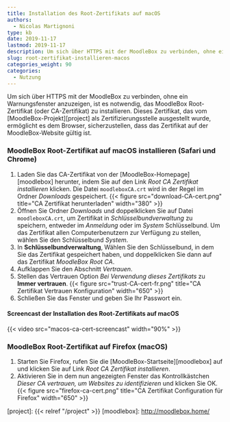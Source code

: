 ```yaml
---
title: Installation des Root-Zertifikats auf macOS
authors:
  - Nicolas Martignoni
type: kb
date: 2019-11-17
lastmod: 2019-11-17
description: Um sich über HTTPS mit der MoodleBox zu verbinden, ohne ein Warnungsfenster anzuzeigen, ist es notwendig, das MoodleBox Root-Zertifikat (oder CA-Zertifikat) zu installieren.
slug: root-zertifikat-installieren-macos
categories_weight: 90
categories:
  - Nutzung
---
```

Um sich über HTTPS mit der MoodleBox zu verbinden, ohne ein Warnungsfenster anzuzeigen, ist es notwendig, das MoodleBox Root-Zertifikat (oder CA-Zertifikat) zu installieren. Dieses Zertifikat, das vom [MoodleBox-Projekt][project] als Zertifizierungsstelle ausgestellt wurde, ermöglicht es dem Browser, sicherzustellen, dass das Zertifikat auf der MoodleBox-Website gültig ist.

### MoodleBox Root-Zertifikat auf macOS installieren (Safari und Chrome)

1. Laden Sie das CA-Zertifikat von der [MoodleBox-Homepage][moodlebox] herunter, indem Sie auf den Link _Root CA Zertifikat installieren_ klicken. Die Datei `moodleboxCA.crt` wird in der Regel im Ordner _Downloads_ gespeichert.
  {{< figure src="download-CA-cert.png" title="CA Zertifikat herunterladen" width="380" >}}
2. Öffnen Sie Ordner _Downloads_ und doppelklicken Sie auf Datei `moodleboxCA.crt`, um Zertifikat in _Schlüsselbundverwaltung_ zu speichern, entweder im _Anmeldung_ oder im _System_ Schlüsselbund. Um das Zertifikat allen Computerbenutzern zur Verfügung zu stellen, wählen Sie den Schlüsselbund _System_.
4. In __Schlüsselbundverwaltung__, Wählen Sie den Schlüsselbund, in dem Sie das Zertifikat gespeichert haben, und doppelklicken Sie dann auf das Zertifikat _MoodleBox Root CA_.
5. Aufklappen Sie den Abschnitt _Vertrauen_.
6. Stellen das Vertrauen Option _Bei Verwendung dieses Zertifikats_ zu __Immer vertrauen__.
  {{< figure src="trust-CA-cert-fr.png" title="CA Zertifikat Vertrauen Konfiguration" width="650" >}}
7. Schließen Sie das Fenster und geben Sie Ihr Passwort ein.

#### Screencast der Installation des Root-Zertifikats auf macOS

{{< video src="macos-ca-cert-screencast" width="90%" >}}

### MoodleBox Root-Zertifikat auf Firefox (macOS)

1. Starten Sie Firefox, rufen Sie die [MoodleBox-Startseite][moodlebox] auf und klicken Sie auf Link _Root CA Zertifikat installieren_.
2. Aktivieren Sie in dem nun angezeigten Fenster das Kontrollkästchen _Dieser CA vertrauen, um Websites zu identifizieren_ und klicken Sie OK.
  {{< figure src="firefox-ca-cert.png" title="CA Zertifikat Configuration für Firefox" width="650" >}}

  [project]: {{< relref "/project" >}}
  [moodlebox]: http://moodlebox.home/
